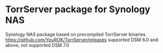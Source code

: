 # TorrServer package for Synology NAS
Synology NAS package based on precompiled TorrServer binaries.
https://github.com/YouROK/TorrServer/releases
supported DSM 6.0 and above, not supported DSM 7.0
